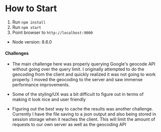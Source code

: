 # How to Start

1. Run `npm install`
2. Run `npm start`
3. Point browser to `http://localhost:9000`

* Node version: 8.6.0


#### Challenges
- The main challenge here was properly querying Google's geocode API without going over the query limit. I originally
attempted to do the geocoding from the client and quickly realized it was not going to work properly. I moved the
geocoding to the server and saw immense performance improvements.

- Some of the styling/UX was a bit difficult to figure out in terms of making it look nice and user friendly

- Figuring out the best way to cache the results was another challenge. Currently I have the file saving to a json 
output and also being stored in session storage when it reaches the client. This will limit the amount of requests
to our own server as well as the geocoding API
